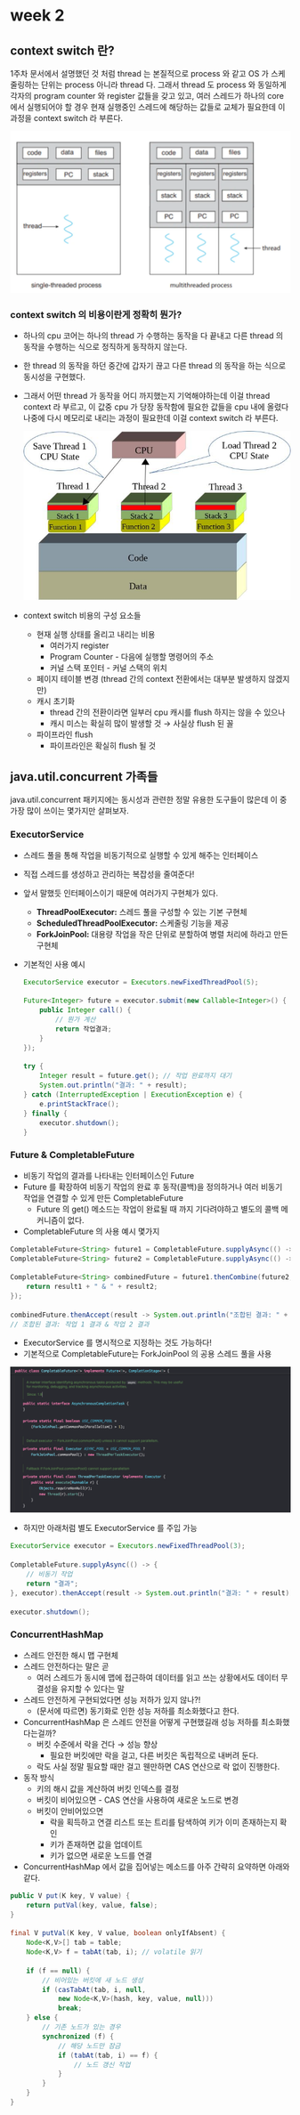 # week 2

## context switch 란?

1주차 문서에서 설명했던 것 처럼 thread 는 본질적으로 process 와 같고 OS 가 스케줄링하는 단위는 process 아니라 thread 다. 그래서 thread 도 process 와 동일하게 각자의 program counter 와 register 값들을 갖고 있고, 여러 스레드가 하나의 core 에서 실행되어야 할 경우 현재 실행중인 스레드에 해당하는 값들로 교체가 필요한데 이 과정을 context switch 라 부른다.

![image.png](res/image.png)

### context switch 의 비용이란게 정확히 뭔가?

- 하나의 cpu 코어는 하나의 thread 가 수행하는 동작을 다 끝내고 다른 thread 의 동작을 수행하는 식으로 정직하게 동작하지 않는다.
- 한 thread 의 동작을 하던 중간에 갑자기 끊고 다른 thread 의 동작을 하는 식으로 동시성을 구현했다.
- 그래서 어떤 thread 가 동작을 어디 까지했는지 기억해야하는데 이걸 thread context 라 부르고, 이 값중 cpu 가 당장 동작함에 필요한 값들을 cpu 내에 올렸다 나중에 다시 메모리로 내리는 과정이 필요한데 이걸 context switch 라 부른다.
    
    ![image.png](res/image%201.png)
    
- context switch 비용의 구성 요소들
    - 현재 실행 상태를 올리고 내리는 비용
        - 여러가지 register
        - Program Counter - 다음에 실행할 명령어의 주소
        - 커널 스택 포인터 - 커널 스택의 위치
    - 페이지 테이블 변경 (thread 간의 context 전환에서는 대부분 발생하지 않겠지만)
    - 캐시 초기화
        - thread 간의 전환이라면 일부러 cpu 캐시를 flush 하지는 않을 수 있으나
        - 캐시 미스는 확실히 많이 발생할 것 → 사실상 flush 된 꼴
    - 파이프라인 flush
        - 파이프라인은 확실히 flush 될 것

## java.util.concurrent 가족들

java.util.concurrent 패키지에는 동시성과 관련한 정말 유용한 도구들이 많은데 이 중 가장 많이 쓰이는 몇가지만 살펴보자.

### ExecutorService

- 스레드 풀을 통해 작업을 비동기적으로 실행할 수 있게 해주는 인터페이스
- 직접 스레드를 생성하고 관리하는 복잡성을 줄여준다!
- 앞서 말했듯 인터페이스이기 때문에 여러가지 구현체가 있다.
    - **ThreadPoolExecutor:** 스레드 풀을 구성할 수 있는 기본 구현체
    - **ScheduledThreadPoolExecutor:** 스케줄링 기능을 제공
    - **ForkJoinPool:** 대용량 작업을 작은 단위로 분할하여 병렬 처리에 하라고 만든 구현체
- 기본적인 사용 예시
    
    ```java
    ExecutorService executor = Executors.newFixedThreadPool(5);
    
    Future<Integer> future = executor.submit(new Callable<Integer>() {
        public Integer call() {
            // 뭔가 계산
            return 작업결과;
        }
    });
    
    try {
        Integer result = future.get(); // 작업 완료까지 대기
        System.out.println("결과: " + result);
    } catch (InterruptedException | ExecutionException e) {
        e.printStackTrace();
    } finally {
        executor.shutdown(); 
    }
    ```
    

### Future & CompletableFuture

- 비동기 작업의 결과를 나타내는 인터페이스인 Future
- Future 를 확장하여 비동기 작업의 완료 후 동작(콜백)을 정의하거나 여러 비동기 작업을 연결할 수 있게 만든 CompletableFuture
    - Future 의 get() 메소드는 작업이 완료될 때 까지 기다려야하고 별도의 콜백 메커니즘이 없다.
- CompletableFuture 의 사용 예시 몇가지

```java
CompletableFuture<String> future1 = CompletableFuture.supplyAsync(() -> "작업 1 결과");
CompletableFuture<String> future2 = CompletableFuture.supplyAsync(() -> "작업 2 결과");

CompletableFuture<String> combinedFuture = future1.thenCombine(future2, (result1, result2) -> {
    return result1 + " & " + result2;
});

combinedFuture.thenAccept(result -> System.out.println("조합된 결과: " + result));
// 조합된 결과: 작업 1 결과 & 작업 2 결과
```

- ExecutorService 를 명시적으로 지정하는 것도 가능하다!
- 기본적으로 CompletableFuture는 ForkJoinPool 의 공용 스레드 풀을 사용

![image.png](res/image%202.png)

- 하지만 아래처럼 별도 ExecutorService 를 주입 가능

```java
ExecutorService executor = Executors.newFixedThreadPool(3);

CompletableFuture.supplyAsync(() -> {
    // 비동기 작업
    return "결과";
}, executor).thenAccept(result -> System.out.println("결과: " + result));

executor.shutdown();
```

### ConcurrentHashMap

- 스레드 안전한 해시 맵 구현체
- 스레드 안전하다는 말은 곧
    - 여러 스레드가 동시에 맵에 접근하여 데이터를 읽고 쓰는 상황에서도 데이터 무결성을 유지할 수 있다는 말
- 스레드 안전하게 구현되었다면 성능 저하가 있지 않나?!
    - (문서에 따르면) 동기화로 인한 성능 저하를 최소화했다고 한다.
- ConcurrentHashMap 은 스레드 안전을 어떻게 구현했길래 성능 저하를 최소화했다는걸까?
    - 버킷 수준에서 락을 건다 → 성능 향상
        - 필요한 버킷에만 락을 걸고, 다른 버킷은 독립적으로 내버려 둔다.
    - 락도 사실 정말 필요할 때만 걸고 웬만하면 CAS 연산으로 락 없이 진행한다.
- 동작 방식
    - 키의 해시 값을 계산하여 버킷 인덱스를 결정
    - 버킷이 비어있으면 - CAS 연산을 사용하여 새로운 노드로 변경
    - 버킷이 안비어있으면
        - 락을 획득하고 연결 리스트 또는 트리를 탐색하여 키가 이미 존재하는지 확인
        - 키가 존재하면 값을 업데이트
        - 키가 없으면 새로운 노드를 연결
- ConcurrentHashMap 에서 값을 집어넣는 메소드를 아주 간략히 요약하면 아래와 같다.

```java
public V put(K key, V value) {
    return putVal(key, value, false);
}

final V putVal(K key, V value, boolean onlyIfAbsent) {
    Node<K,V>[] tab = table;
    Node<K,V> f = tabAt(tab, i); // volatile 읽기

    if (f == null) {
        // 비어있는 버킷에 새 노드 생성
        if (casTabAt(tab, i, null, 
            new Node<K,V>(hash, key, value, null)))
            break;
    } else {
        // 기존 노드가 있는 경우
        synchronized (f) {
            // 해당 노드만 잠금
            if (tabAt(tab, i) == f) {
                // 노드 갱신 작업
            }
        }
    }
}
```